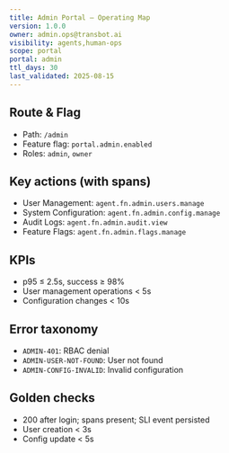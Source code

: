 ```yaml
---
title: Admin Portal — Operating Map
version: 1.0.0
owner: admin.ops@transbot.ai
visibility: agents,human-ops
scope: portal
portal: admin
ttl_days: 30
last_validated: 2025-08-15
---
```


## Route & Flag

- Path: `/admin`
- Feature flag: `portal.admin.enabled`
- Roles: `admin`, `owner`

## Key actions (with spans)

- User Management: `agent.fn.admin.users.manage`
- System Configuration: `agent.fn.admin.config.manage`
- Audit Logs: `agent.fn.admin.audit.view`
- Feature Flags: `agent.fn.admin.flags.manage`

## KPIs

- p95 ≤ 2.5s, success ≥ 98%
- User management operations < 5s
- Configuration changes < 10s

## Error taxonomy

- `ADMIN-401`: RBAC denial
- `ADMIN-USER-NOT-FOUND`: User not found
- `ADMIN-CONFIG-INVALID`: Invalid configuration

## Golden checks

- 200 after login; spans present; SLI event persisted
- User creation < 3s
- Config update < 5s
